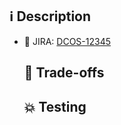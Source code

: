 ## ℹ️ Description

<!--
What is the change your PR does?
Please add a short description here. (one sentence is enough)
-->

- 🔖 JIRA: [DCOS-12345](https://jira.mesosphere.com/browse/DCOS-12345)
  <!-- add things that reviewers need to know, e.g.
- 🚫 This blocks #PRNumber
- ⚠️ Component is not enabled yet (see testing)
- ⚠️ Wasnt able to test it yet, cluster is still starting… 😅
  -->

## ⚠️ Dependencies

<!--
What needs to happen before this can be merged? e.g. PRs merged, other events
-->

## 🚧 Trade-offs

<!--
Are you aware of any weak spots? e.g. performance, functionality
Did you decide anything noteworthy? e.g. algorithms, data structures, tools
-->

## 💥 Testing

<!--
What is needed to test the changes? e.g. specific cluster, service definitions
How can one see the result of your work? e.g. configurations, URLs
-->
